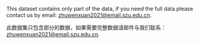 This dataset contains only part of the data, if you need the full data please contact us by email: zhuwenxuan2021@email.szu.edu.cn.

此数据集只包含部分的数据，如果需要完整数据请邮件与我们联系：zhuwenxuan2021@email.szu.edu.cn.

